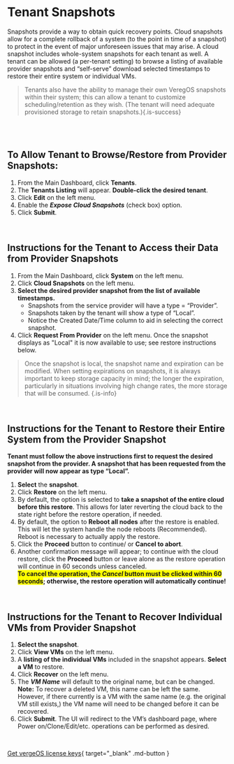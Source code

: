 

# Tenant Snapshots

Snapshots provide a way to obtain quick recovery points. Cloud snapshots allow for a complete rollback of a system (to the point in time of a snapshot) to protect in the event of major unforeseen issues that may arise. A cloud snapshot includes whole-system snapshots for each tenant as well. A tenant can be allowed (a per-tenant setting) to browse a listing of available provider snapshots and “self-serve” download selected timestamps to restore their entire system or individual VMs.

 > Tenants also have the ability to manage their own VeregOS snapshots within their system; this can allow a tenant to customize scheduling/retention as they wish. (The tenant will need adequate provisioned storage to retain snapshots.){.is-success}

<br>
<br>

## To Allow Tenant to Browse/Restore from Provider Snapshots:

1.  From the Main Dashboard, click **Tenants**.
2.  The **Tenants Listing** will appear. **Double-click the desired tenant**.
3.  Click **Edit** on the left menu.
4.  Enable the ***Expose Cloud Snapshots*** (check box) option.
5.  Click **Submit**.

<br>


## Instructions for the Tenant to Access their Data from Provider Snapshots

1.  From the Main Dashboard, click **System** on the left menu.
2.  Click **Cloud Snapshots** on the left menu.
3.  **Select the desired provider snapshot from the list of available timestamps.**
    -   Snapshots from the service provider will have a type = “Provider”.
    -   Snapshots taken by the tenant will show a type of “Local”.
    -   Notice the Created Date/Time column to aid in selecting the correct snapshot.
4.  Click **Request From Provider** on the left menu.
Once the snapshot displays as "Local" it is now available to use; see restore instructions below.

> Once the snapshot is local, the snapshot name and expiration can be modified. When setting expirations on snapshots, it is always important to keep storage capacity in mind; the longer the expiration, particularly in situations involving high change rates, the more storage that will be consumed. {.is-info}

<br>

## Instructions for the Tenant to Restore their Entire System from the Provider Snapshot
**Tenant must follow the above instructions first to request the desired snapshot from the provider. A snapshot that has been requested from the provider will now appear as type “Local”.**

1.  **Select** the **snapshot**.
2.  Click **Restore** on the left menu.
3.  By default, the option is selected to **take a snapshot of the entire cloud before this restore**. This allows for later reverting the cloud back to the state right before the restore operation, if needed.
4.  By default, the option to **Reboot all nodes** after the restore is enabled. This will let the system handle the node reboots (Recommended). Reboot is necessary to actually apply the restore.
5.  Click the **Proceed** button to continue/ or **Cancel to abort**.
6.  Another confirmation message will appear; to continue with the cloud restore, click the **Proceed** button or leave alone as the restore operation will continue in 60 seconds unless canceled.  
    **<span style="background:yellow"> To cancel the operation, the *Cancel* button must be clicked within 60 seconds</span>; otherwise, the restore operation will automatically continue!**
    
    
<br>

## Instructions for the Tenant to Recover Individual VMs from Provider Snapshot

1.  **Select the snapshot**.
2.  Click **View VMs** on the left menu.
3.  A **listing of the individual VMs** included in the snapshot appears. **Select a VM** to restore.
4.  Click **Recover** on the left menu.
5.  The ***VM Name*** will default to the original name, but can be changed.  
    **Note:** To recover a deleted VM, this name can be left the same. However, if there currently is a VM with the same name (e.g. the original VM still exists,) the VM name will need to be changed before it can be recovered.
6.  Click **Submit**.
The UI will redirect to the VM’s dashboard page, where Power on/Clone/Edit/etc. operations can be performed as desired.
<br>

[Get vergeOS license keys](https://www.verge.io/test-drive){ target="_blank" .md-button }